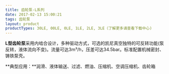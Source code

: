 ```yaml
---
title: 齿轮泵-L系列
date: 2017-02-13 15:00:21
tags: 齿轮泵
layout: product
productTypes: 30LE, 00LE, 0LE, 1LE, 2LE, 3LE（了解更多请查看下载中心)
---
```


**L型齿轮泵**采用内啮合设计，多种驱动方式，可选的凯尼真空独特的可反转功能(泵反转，液体流向不变)。流量可达3m³/h，压差可达34.5bar。标准配置机械密封、铸铁泵壳。

**典型应用：**润滑、液体输送、过滤、燃油、压缩机、空调压缩机、齿轮箱